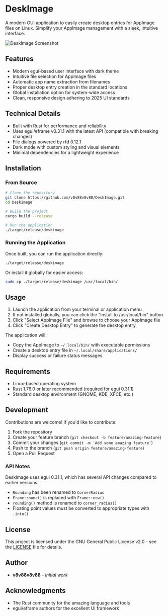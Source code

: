 # DeskImage

A modern GUI application to easily create desktop entries for AppImage files on Linux. Simplify your AppImage management with a sleek, intuitive interface.

![DeskImage Screenshot](screenshot.png)

## Features

- Modern egui-based user interface with dark theme
- Intuitive file selection for AppImage files
- Automatic app name extraction from filenames
- Proper desktop entry creation in the standard locations
- Global installation option for system-wide access
- Clean, responsive design adhering to 2025 UI standards

## Technical Details

- Built with Rust for performance and reliability
- Uses egui/eframe v0.31.1 with the latest API (compatible with breaking changes)
- File dialogs powered by rfd 0.12.1
- Dark mode with custom styling and visual elements
- Minimal dependencies for a lightweight experience

## Installation

### From Source

```bash
# Clone the repository
git clone https://github.com/v8v88v8v88/DeskImage.git
cd DeskImage

# Build the project
cargo build --release

# Run the application
./target/release/deskimage
```

### Running the Application

Once built, you can run the application directly:

```bash
./target/release/deskimage
```

Or install it globally for easier access:

```bash
sudo cp ./target/release/deskimage /usr/local/bin/
```

## Usage

1. Launch the application from your terminal or application menu
2. If not installed globally, you can click the "Install to /usr/local/bin" button
3. Click "Select AppImage File" and browse to choose your AppImage file
4. Click "Create Desktop Entry" to generate the desktop entry

The application will:
- Copy the AppImage to `~/.local/bin/` with executable permissions
- Create a desktop entry file in `~/.local/share/applications/`
- Display success or failure status messages

## Requirements

- Linux-based operating system
- Rust 1.76.0 or later recommended (required for egui 0.31.1)
- Standard desktop environment (GNOME, KDE, XFCE, etc.)

## Development

Contributions are welcome! If you'd like to contribute:

1. Fork the repository
2. Create your feature branch (`git checkout -b feature/amazing-feature`)
3. Commit your changes (`git commit -m 'Add some amazing feature'`)
4. Push to the branch (`git push origin feature/amazing-feature`)
5. Open a Pull Request

### API Notes

DeskImage uses egui 0.31.1, which has several API changes compared to earlier versions:
- `Rounding` has been renamed to `CornerRadius`
- `Frame::none()` is replaced with `Frame::new()`
- `rounding()` method is renamed to `corner_radius()`
- Floating point values must be converted to appropriate types with `.into()`

## License

This project is licensed under the GNU General Public License v2.0 - see the [LICENSE](LICENSE) file for details.

## Author

- **v8v88v8v88** - *Initial work*

## Acknowledgments

- The Rust community for the amazing language and tools
- egui/eframe authors for the excellent UI framework
